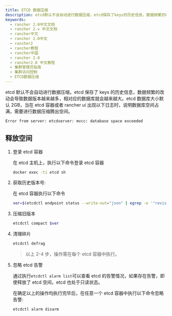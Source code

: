 ```yaml
---
title: ETCD 数据压缩
description: etcd默认不会自动进行数据压缩，etcd保存了keys的历史信息，数据频繁的改动会导致数据版本越来越多，相对应的数据库就会越来越大。etcd数据库大小默认2GB，当在etcd容器或者rancher ui出现以下日志时，说明数据库空间占满，需要进行数据压缩腾出空间。
keywords:
  - rancher 2.0中文文档
  - rancher 2.x 中文文档
  - rancher中文
  - rancher 2.0中文
  - rancher2
  - rancher教程
  - rancher中国
  - rancher 2.0
  - rancher2.0 中文教程
  - 集群管理员指南
  - 集群访问控制
  - ETCD数据压缩
---
```


etcd 默认不会自动进行数据压缩，etcd 保存了 keys 的历史信息，数据频繁的改动会导致数据版本越来越多，相对应的数据库就会越来越大。etcd 数据库大小默认 2GB，当在 etcd 容器或者 rancher ui 出现以下日志时，说明数据库空间占满，需要进行数据压缩腾出空间。

```bash
Error from server: etcdserver: mvcc: database space exceeded
```

## 释放空间

1. 登录 etcd 容器

   在 etcd 主机上，执行以下命令登录 etcd 容器

   ```bash
   docker exec -ti etcd sh
   ```

2. 获取历史版本号:

   在 etcd 容器执行以下命令

   ```bash
   ver=$(etcdctl endpoint status --write-out="json" | egrep -o '"revision":[0-9]*' | egrep -o '[0-9].*')
   ```

3. 压缩旧版本

   ```bash
   etcdctl compact $ver
   ```

4. 清理碎片

   ```bash
   etcdctl defrag
   ```

   > 以上 2-4 步，操作需在每个 etcd 容器中执行。

5. 忽略 etcd 告警

   通过执行`etcdctl alarm list`可以查看 etcd 的告警情况，如果存在告警，即使释放了 etcd 空间，etcd 也处于只读状态。

   在确定以上的操作均执行完毕后，在任意一个 etcd 容器中执行以下命令忽略告警:

   ```bash
   etcdctl alarm disarm
   ```
